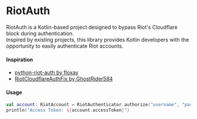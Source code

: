 # RiotAuth

RiotAuth is a Kotlin-based project designed to bypass Riot's Cloudflare block during authentication.<br>
Inspired by existing projects, this library provides Kotlin developers with the opportunity to easily authenticate Riot accounts.

#### Inspiration

* [python-riot-auth by floxay](https://github.com/floxay/python-riot-auth)
* [RiotCloudflareAuthFix by GhostRider584](https://github.com/GhostRider584/RiotCloudflareAuthFix)

#### Usage
```kotlin
val account: RiotAccount = RiotAuthenticator.authorize("username", "password")
println("Access Token: ${account.accessToken}")
```
